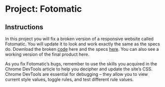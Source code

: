 # Project: Fotomatic

## Instructions
In this project you will fix a broken version of a responsive website called Fotomatic. You will update it to look and work exactly the same as the specs do. Download the broken [code](https://content.codecademy.com/courses/freelance-1/capstone-1/capstone_fotomatic_start.zip) here and the specs [here](https://content.codecademy.com/courses/freelance-1/capstone-1/specs/fotomatic_spec_landing.png). You can also see a working version of the final product here.

As you fix Fotomatic’s bugs, remember to use the skills you acquired in the Chrome DevTools article to help you decipher and update the site’s CSS. Chrome DevTools are essential for debugging – they allow you to view current style values, toggle rules, and test different rule values.